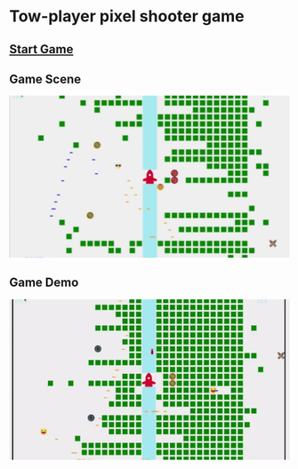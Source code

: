 # Tow-player pixel shooter game

## [Start Game](https://littlebobby.github.io/shooting-game/)

## Game Scene

![game scene](./examples/showcase.jpg "game scene")

## Game Demo

![Game Demo](./examples/demo.gif)
